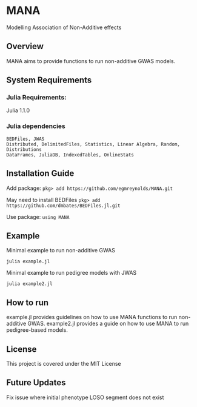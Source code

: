# MANA
Modelling Association of Non-Additive effects

## Overview
MANA aims to provide functions to run non-additive GWAS models.

## System Requirements
### Julia Requirements:
  Julia 1.1.0
### Julia dependencies
```
BEDFiles, JWAS
Distributed, DelimitedFiles, Statistics, Linear Algebra, Random, Distributions
DataFrames, JuliaDB, IndexedTables, OnlineStats
```

## Installation Guide
Add package:
```pkg> add https://github.com/egmreynolds/MANA.git```

May need to install BEDFiles
```pkg> add https://github.com/dmbates/BEDFiles.jl.git```

Use package:
```using MANA```

## Example
Minimal example to run non-additive GWAS

``` julia example.jl ```

Minimal example to run pedigree models with JWAS

``` julia example2.jl ```


## How to run
example.jl provides guidelines on how to use MANA functions to run non-additive GWAS. 
example2.jl provides a guide on how to use MANA to run pedigree-based models.

## License
This project is covered under the MIT License

## Future Updates
Fix issue where initial phenotype LOSO segment does not exist

